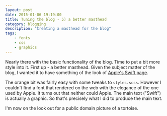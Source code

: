 ```yaml
---
layout: post
date: 2015-01-06 19:19:00
title: Tuning the blog - 5) a better masthead
category: blogging
description: "Creating a masthead for the blog"
tags: 
    - fonts
    - css
    - graphics
---
```

Nearly there with the basic functionality of the blog.  Time to put a bit more style into it.
First up - a better masthead.  Given the subject matter of the blog, I wanted it to have something of the look of [Apple's Swift page](https://developer.apple.com/swift/).  

The orange bit was fairly easy with some tweaks to `styles.scss`. However I couldn't find a font that rendered on the web with the elegance of the one used by Apple.  It turns out that neither could Apple.  The main text ("Swift") is actually a graphic.  So that's precisely what I did to produce the main text.  

I'm now on the look out for a public domain picture of a tortoise.
